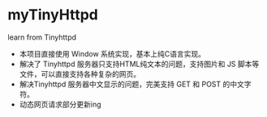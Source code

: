# myTinyHttpd
learn from Tinyhttpd

- 本项目直接使用 Window 系统实现，基本上纯C语言实现。
- 解决了 Tinyhttpd 服务器只支持HTML纯文本的问题，支持图片和 JS 脚本等文件，可以直接支持各种复杂的网页。
- 解决Tinyhttpd 服务器中文显示的问题，完美支持 GET 和 POST 的中文字符。
- 动态网页请求部分更新ing
